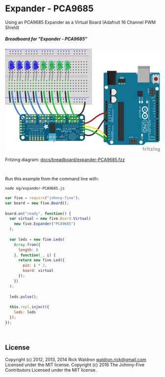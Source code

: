 <!--remove-start-->

# Expander - PCA9685

<!--remove-end-->


Using an PCA9685 Expander as a Virtual Board (Adafruit 16 Channel PWM Shield)





##### Breadboard for "Expander - PCA9685"



![docs/breadboard/expander-PCA9685.png](breadboard/expander-PCA9685.png)<br>

Fritzing diagram: [docs/breadboard/expander-PCA9685.fzz](breadboard/expander-PCA9685.fzz)

&nbsp;




Run this example from the command line with:
```bash
node eg/expander-PCA9685.js
```


```javascript
var five = require("johnny-five");
var board = new five.Board();

board.on("ready", function() {
  var virtual = new five.Board.Virtual(
    new five.Expander("PCA9685")
  );

  var leds = new five.Leds(
    Array.from({
      length: 8
    }, function(_, i) {
      return new five.Led({
        pin: i * 2,
        board: virtual
      });
    })
  );

  leds.pulse();

  this.repl.inject({
    leds: leds
  });
});

```








&nbsp;

<!--remove-start-->

## License
Copyright (c) 2012, 2013, 2014 Rick Waldron <waldron.rick@gmail.com>
Licensed under the MIT license.
Copyright (c) 2016 The Johnny-Five Contributors
Licensed under the MIT license.

<!--remove-end-->
